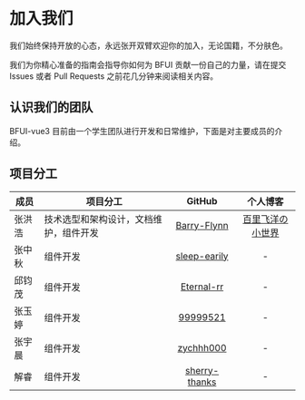 <script setup>
import { VPTeamMembers } from 'vitepress/theme'

const members = [
  {
    avatar: 'https://avatars.githubusercontent.com/u/81922999?v=4',
    name: '张洪浩',
    title: 'Creator @ BF-Teams',
    links: [
      { icon: 'github', link: 'https://github.com/Barry-Flynn' },
      { icon: 'mastodon', link: 'https://blog.meta-code.top/' },
      { icon: 'youtube', link: 'https://space.bilibili.com/349963315' },
    ]
  },
  {
    avatar: 'https://avatars.githubusercontent.com/u/99073745?v=4',
    name: '张中秋',
    title: 'Developer',
    links: [
      { icon: 'github', link: 'https://github.com/sleep-earily' },
    ]
  },
  {
    avatar: 'https://avatars.githubusercontent.com/u/80016783?v=4',
    name: '邱钧茂',
    title: 'Developer',
    links: [
      { icon: 'github', link: 'https://github.com/Eternal-rr' },
    ]
  },
  {
    avatar: 'https://avatars.githubusercontent.com/u/106507183?v=4',
    name: '张玉婷',
    title: 'Developer',
    links: [
      { icon: 'github', link: 'https://github.com/99999521' },
    ]
  },
  {
    avatar: 'https://avatars.githubusercontent.com/u/111298893?v=4',
    name: '张宇晨',
    title: 'Developer',
    links: [
      { icon: 'github', link: 'https://github.com/zychhh000' },
    ]
  },
  {
    avatar: 'https://avatars.githubusercontent.com/u/97940554?v=4',
    name: '解睿',
    title: 'Developer',
    links: [
      { icon: 'github', link: 'https://github.com/sherry-thanks' },
    ]
  }
]
</script>

# 加入我们

我们始终保持开放的心态，永远张开双臂欢迎你的加入，无论国籍，不分肤色。

我们为你精心准备的指南会指导你如何为 BFUI 贡献一份自己的力量，请在提交 Issues 或者 Pull Requests 之前花几分钟来阅读相关内容。

## 认识我们的团队

BFUI-vue3 目前由一个学生团队进行开发和日常维护，下面是对主要成员的介绍。

<VPTeamMembers size="small" :members="members" />

## 项目分工

| 成员   | 项目分工                               |                      GitHub                       |                    个人博客                     |
| ------ | -------------------------------------- | :-----------------------------------------------: | :---------------------------------------------: |
| 张洪浩 | 技术选型和架构设计，文档维护，组件开发 |   [Barry-Flynn](https://github.com/Barry-Flynn)   | [百里飞洋の小世界](https://blog.meta-code.top/) |
| 张中秋 | 组件开发                               |  [sleep-earily](https://github.com/sleep-earily)  |                        -                        |
| 邱钧茂 | 组件开发                               |    [Eternal-rr](https://github.com/Eternal-rr)    |                        -                        |
| 张玉婷 | 组件开发                               |      [99999521](https://github.com/99999521)      |                        -                        |
| 张宇晨 | 组件开发                               |     [zychhh000](https://github.com/zychhh000)     |                        -                        |
| 解睿   | 组件开发                               | [sherry-thanks](https://github.com/sherry-thanks) |                        -                        |
